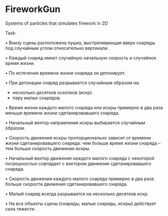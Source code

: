 # FireworkGun
Systems of particles that simulates firework in 2D

Task: 

• Внизу сцены расположена пушка, выстреливающая вверх снаряды под случайным 
углом относительно вертикали.

• Каждый снаряд имеет случайную начальную скорость и случайное время жизни.

• По истечении времени жизни снаряда он детонирует.

• При детонации снаряд разрывается случайным образом на:

  - несколько десятков осколков (искр).
  - пару малых снарядов.
  
• Время жизни каждого малого снаряда или искры примерно в два раза меньше времени 
жизни сдетанировавшего снаряда.

• Начальный вектор направления искры выбирается случайным образом.

• Скорость движения искры пропорционально зависит от времени жизни
сдетанировавшего снаряда: чем больше время жизни снаряда – тем больше скорость
движения искры.

• Начальный вектор движения каждого малого снаряда с некоторой погрешностью 
совпадает с вектором движения сдетанировавшего снаряда.

• Скорость движения каждого малого снаряда примерно в два раза больше скорости
движения сдетанировавшего снаряда.

• Малый снаряд всегда разрывается на несколько десятков искр.

• На все объекты сцены (снаряды, малые снаряды, искры) действует сила тяжести.
